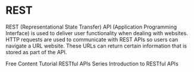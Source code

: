 # REST

REST (Representational State Transfer) API (Application Programming Interface) is used to deliver user functionality when dealing with websites. HTTP requests are used to communicate with REST APIs so users can navigate a URL website. These URLs can return certain information that is stored as part of the API.

<ResourceGroupTitle>Free Content</ResourceGroupTitle>
<BadgeLink badgeText='Read' colorScheme="yellow" href='https://go.dev/doc/tutorial/web-service-gin'>Tutorial</BadgeLink>
<BadgeLink badgeText='Watch' colorScheme="red" href='https://youtube.com/playlist?list=PLzUGFf4GhXBL4GHXVcMMvzgtO8-WEJIoY'>RESTful APIs Series</BadgeLink>
<BadgeLink badgeText='Read' colorScheme="yellow" href='https://www.geeksforgeeks.org/rest-api-introduction/'>Introduction to RESTful APIs</BadgeLink>
